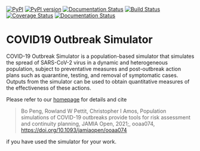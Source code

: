 [![PyPI](https://img.shields.io/pypi/v/covid19-outbreak-simulator.svg)](https://pypi.python.org/pypi/covid19-outbreak-simulator)
[![PyPI version](https://img.shields.io/pypi/pyversions/covid19-outbreak-simulator.svg)](https://pypi.python.org/pypi/covid19-outbreak-simulator)
[![Documentation Status](https://readthedocs.org/projects/covid19-outbreak-simulator/badge/?version=latest)](https://covid19-outbreak-simulator.readthedocs.io/en/latest/?badge=latest)
[![Build Status](https://travis-ci.org/ictr/covid19-outbreak-simulator.svg?branch=master)](https://travis-ci.org/ictr/covid19-outbreak-simulator)
[![Coverage Status](https://coveralls.io/repos/github/ictr/covid19-outbreak-simulator/badge.svg?branch=master&service=github)](https://coveralls.io/github/ictr/covid19-outbreak-simulator?branch=master)
[![Documentation Status](https://readthedocs.org/projects/covid19-outbreak-simulator/badge/?version=latest)](https://covid19-outbreak-simulator.readthedocs.io/en/latest/?badge=latest)

# COVID19 Outbreak Simulator

COVID-19 Outbreak Simulator is a population-based simulator that simulates the spread of SARS-CoV-2 virus in a dynamic and heterogeneous population, subject to preventative measures and post-outbreak action plans such as quarantine, testing, and removal of symptomatic cases. Outputs from the simulator can be used to obtain quantitative measures of the effectiveness of these actions.

Please refer to our [homepage](https://ictr.github.io/covid19-outbreak-simulator/) for details and cite

> Bo Peng, Rowland W Pettit, Christopher I Amos, Population simulations of COVID-19  outbreaks provide tools for risk assessment and continuity planning, JAMIA Open, 2021;, ooaa074, https://doi.org/10.1093/jamiaopen/ooaa074

if you have used the simulator for your work.
